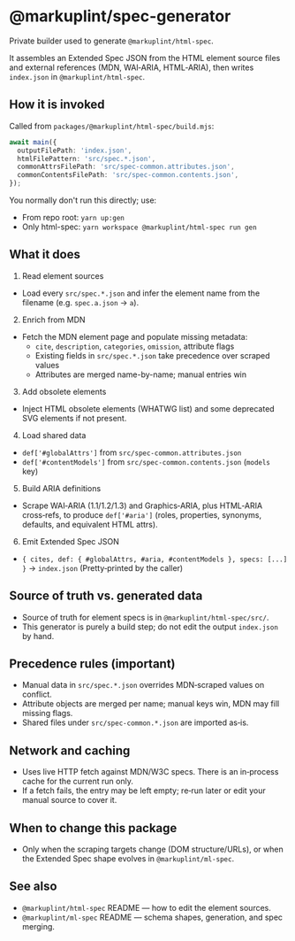 # @markuplint/spec-generator

Private builder used to generate `@markuplint/html-spec`.

It assembles an Extended Spec JSON from the HTML element source files and external references
(MDN, WAI‑ARIA, HTML‑ARIA), then writes `index.json` in `@markuplint/html-spec`.

## How it is invoked

Called from `packages/@markuplint/html-spec/build.mjs`:

```ts
await main({
  outputFilePath: 'index.json',
  htmlFilePattern: 'src/spec.*.json',
  commonAttrsFilePath: 'src/spec-common.attributes.json',
  commonContentsFilePath: 'src/spec-common.contents.json',
});
```

You normally don't run this directly; use:

- From repo root: `yarn up:gen`
- Only html-spec: `yarn workspace @markuplint/html-spec run gen`

## What it does

1. Read element sources

- Load every `src/spec.*.json` and infer the element name from the filename (e.g. `spec.a.json` → `a`).

2. Enrich from MDN

- Fetch the MDN element page and populate missing metadata:
  - `cite`, `description`, `categories`, `omission`, attribute flags
  - Existing fields in `src/spec.*.json` take precedence over scraped values
  - Attributes are merged name-by-name; manual entries win

3. Add obsolete elements

- Inject HTML obsolete elements (WHATWG list) and some deprecated SVG elements if not present.

4. Load shared data

- `def['#globalAttrs']` from `src/spec-common.attributes.json`
- `def['#contentModels']` from `src/spec-common.contents.json` (`models` key)

5. Build ARIA definitions

- Scrape WAI‑ARIA (1.1/1.2/1.3) and Graphics‑ARIA, plus HTML‑ARIA cross‑refs, to produce
  `def['#aria']` (roles, properties, synonyms, defaults, and equivalent HTML attrs).

6. Emit Extended Spec JSON

- `{ cites, def: { #globalAttrs, #aria, #contentModels }, specs: [...] }` → `index.json`
  (Pretty‑printed by the caller)

## Source of truth vs. generated data

- Source of truth for element specs is in `@markuplint/html-spec/src/`.
- This generator is purely a build step; do not edit the output `index.json` by hand.

## Precedence rules (important)

- Manual data in `src/spec.*.json` overrides MDN‑scraped values on conflict.
- Attribute objects are merged per name; manual keys win, MDN may fill missing flags.
- Shared files under `src/spec-common.*.json` are imported as‑is.

## Network and caching

- Uses live HTTP fetch against MDN/W3C specs. There is an in‑process cache for the current run only.
- If a fetch fails, the entry may be left empty; re‑run later or edit your manual source to cover it.

## When to change this package

- Only when the scraping targets change (DOM structure/URLs), or when the Extended Spec shape evolves
  in `@markuplint/ml-spec`.

## See also

- `@markuplint/html-spec` README — how to edit the element sources.
- `@markuplint/ml-spec` README — schema shapes, generation, and spec merging.
